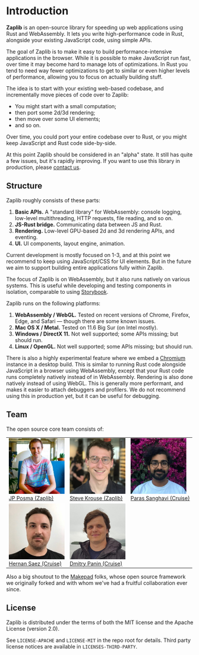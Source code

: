 # Introduction

**Zaplib** is an open-source library for speeding up web applications using Rust and WebAssembly. It lets you write high-performance code in Rust, alongside your existing JavaScript code, using simple APIs.

The goal of Zaplib is to make it easy to build performance-intensive applications in the browser. While it is possible to make JavaScript run fast, over time it may become hard to manage lots of optimizations. In Rust you tend to need way fewer optimizations to get to similar or even higher levels of performance, allowing you to focus on actually building stuff.

The idea is to start with your existing web-based codebase, and incrementally move pieces of code over to Zaplib:
* You might start with a small computation;
* then port some 2d/3d rendering;
* then move over some UI elements;
* and so on.

Over time, you could port your entire codebase over to Rust, or you might keep JavaScript and Rust code side-by-side.

At this point Zaplib should be considered in an "alpha" state. It still has quite a few issues, but it's rapidly improving. If you want to use this library in production, please [contact us](/).

## Structure

Zaplib roughly consists of these parts:
1. **Basic APIs.** A "standard library" for WebAssembly: console logging, low-level multithreading, HTTP requests, file reading, and so on.
2. **JS-Rust bridge.** Communicating data between JS and Rust.
3. **Rendering.** Low-level GPU-based 2d and 3d rendering APIs, and eventing.
4. **UI.** UI components, layout engine, animation.

Current development is mostly focused on 1-3, and at this point we recommend to keep using JavaScript/CSS for UI elements. But in the future we aim to support building entire applications fully within Zaplib.

The focus of Zaplib is on WebAssembly, but it also runs natively on various systems. This is useful while developing and testing components in isolation, comparable to using [Storybook](https://storybook.js.org/).

Zaplib runs on the following platforms:
1. **WebAssembly / WebGL.** Tested on recent versions of Chrome, Firefox, Edge, and Safari — though there are some known issues.
2. **Mac OS X / Metal.** Tested on 11.6 Big Sur (on Intel mostly).
3. **Windows / DirectX 11.** Not well supported; some APIs missing; but should run.
4. **Linux / OpenGL.** Not well supported; some APIs missing; but should run.

There is also a highly experimental feature where we embed a [Chromium](https://en.wikipedia.org/wiki/Chromium_(web_browser)) instance in a desktop build. This is similar to running Rust code alongside JavaScript in a browser using WebAssembly, except that your Rust code runs completely natively instead of in WebAssembly. Rendering is also done natively instead of using WebGL. This is generally more performant, and makes it easier to attach debuggers and profilers. We do not recommend using this in production yet, but it can be useful for debugging.

## Team

The open source core team consists of:

<table style="margin: 0">
    <tr style="vertical-align: top">
        <td><a href="https://github.com/janpaul123"><img style="width: 150px; max-width: 150px" src="./img/jp.jpg"><br>JP Posma (Zaplib)</a></td>
        <td><a href="https://github.com/stevekrouse"><img style="width: 150px; max-width: 150px" src="./img/steve.jpg"><br>Steve Krouse (Zaplib)</a></td>
        <td><a href="https://github.com/disambiguator"><img style="width: 150px; max-width: 150px" src="./img/paras.jpg"><br>Paras Sanghavi (Cruise)</a></td>
    </tr>
    <tr style="vertical-align: top">
        <td><a href="https://github.com/hhsaez"><img style="width: 150px; max-width: 150px" src="./img/hernan.png"><br>Hernan Saez (Cruise)</a></td>
        <td><a href="https://github.com/pankdm"><img style="width: 150px; max-width: 150px" src="./img/dmitry.jpg"><br>Dmitry Panin (Cruise)</a></td>
    </tr>
</table>

Also a big shoutout to the <a href="https://github.com/makepad/makepad">Makepad</a> folks, whose open source framework we originally forked and with whom we've had a fruitful collaboration ever since.

## License

Zaplib is distributed under the terms of both the MIT license and the Apache License (version 2.0).

See `LICENSE-APACHE` and `LICENSE-MIT` in the repo root for details. Third party license notices are available in `LICENSES-THIRD-PARTY`.
